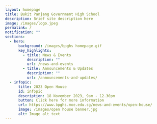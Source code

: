 ```yaml
---
layout: homepage
title: Bukit Panjang Government High School
description: Brief site description here
image: /images/logo.jpeg
permalink: /
notification: ""
sections:
  - hero:
      background: /images/bpghs homepage.gif
      key_highlights:
        - title: News & Events
          description: ""
          url: /news-and-events
        - title: Announcements & Updates
          description: ""
          url: /announcements-and-updates/
  - infopic:
      title: 2023 Open House
      id: infopic
      description: 18 November 2023, 9am - 12.30pm
      button: Click here for more information
      url: https://www.bpghs.moe.edu.sg/news-and-events/open-house/
      image: /images/open house banner.jpg
      alt: Image alt text
---
```

